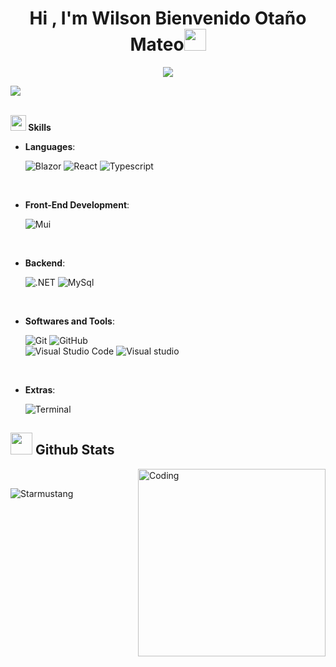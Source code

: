 
<h1 align="center"><b>Hi , I'm Wilson Bienvenido Otaño Mateo</b><img src="https://media.giphy.com/media/hvRJCLFzcasrR4ia7z/giphy.gif" width="35"></h1>

<!--  -->
<p align="center">
  <a href="https://github.com/DenverCoder1/readme-typing-svg"><img src="https://readme-typing-svg.herokuapp.com?font=Time+New+Roman&color=cyan&size=25&center=true&vCenter=true&width=600&height=100&lines=React-typescript+developer,;Computer+Science+Student,;Csharp+and+Net+developer,;Active+Learner/Researcher,;Love+to+learn+new+stuff..&hearts"></a>
</p>
<img src="https://user-images.githubusercontent.com/73097560/115834477-dbab4500-a447-11eb-908a-139a6edaec5c.gif"><br><br>

<img src="https://media2.giphy.com/media/QssGEmpkyEOhBCb7e1/giphy.gif?cid=ecf05e47a0n3gi1bfqntqmob8g9aid1oyj2wr3ds3mg700bl&rid=giphy.gif" width ="25"><b> Skills</b>

<p align="center">

- **Languages**:
    
    ![Blazor](https://img.shields.io/badge/Blazor-purple?style=for-the-badge&logo=blazor&logoSize=auto)
    ![React](https://img.shields.io/badge/React-white?style=for-the-badge&logo=React&logoSize=auto)
    ![Typescript](https://img.shields.io/badge/Typescript-white?style=for-the-badge&logo=typescript&logoSize=auto)

<br>   
    
- **Front-End Development**:

   ![Mui](https://img.shields.io/badge/Mui-white?style=for-the-badge&logo=mui&logoSize=auto)
   

<br>

- **Backend**:

    ![.NET](https://img.shields.io/badge/-purple?style=for-the-badge&logo=.net&logoSize=auto)
    ![MySql](https://img.shields.io/badge/MySQL-white?style=for-the-badge&logo=MySQL&logoSize=auto)
    
<br>

- **Softwares and Tools**:

    ![Git](https://img.shields.io/badge/git-%23F05033.svg?style=for-the-badge&logo=git&logoColor=white)
    ![GitHub](https://img.shields.io/badge/github-%23121011.svg?style=for-the-badge&logo=github&logoColor=white)    
    ![Visual Studio Code](https://img.shields.io/badge/Visual%20Studio%20Code-0078d7.svg?style=for-the-badge&logo=visual-studio-code&logoColor=white)
    ![Visual studio](https://img.shields.io/badge/Visual%20Studio-purple?style=for-the-badge&logoSize=auto) 

<br>

- **Extras**:

    ![Terminal](https://img.shields.io/badge/Terminal-%23054020?style=for-the-badge&logo=gnu-bash&logoColor=white)
      

</p>

## <img src="https://media.giphy.com/media/iY8CRBdQXODJSCERIr/giphy.gif" width="35"><b> Github Stats </b>
<img align="right" alt="Coding" width="300" src="https://cdn.dribbble.com/users/1277312/screenshots/14733298/media/39b1045e593737587dd60e42c8422d1f.gif" >
<br>
<p><img align="left" src="https://github-readme-stats.vercel.app/api/top-langs?username=Starmustang&show_icons=true&theme=dark&locale=en&layout=compact" alt="Starmustang" /></p>



<br>

<!--
**Starmustang/Starmustang** is a ✨ _special_ ✨ repository because its `README.md` (this file) appears on your GitHub profile.

Here are some ideas to get you started:

- 🔭 I’m currently working on ...
- 🌱 I’m currently learning ...
- 👯 I’m looking to collaborate on ...
- 🤔 I’m looking for help with ...
- 💬 Ask me about ...
- 📫 How to reach me: ...
- 😄 Pronouns: ...
- ⚡ Fun fact: ...
-->
